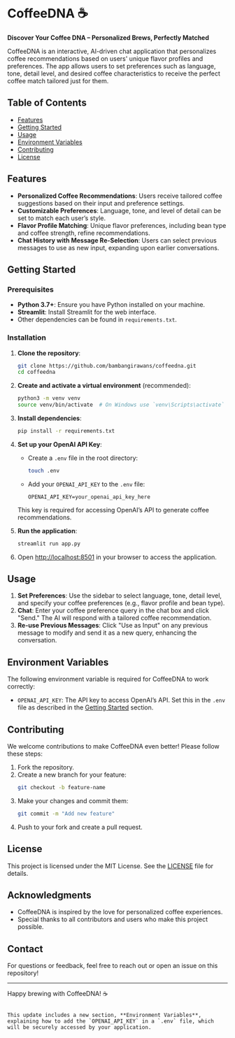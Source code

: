 # CoffeeDNA ☕

**Discover Your Coffee DNA – Personalized Brews, Perfectly Matched**

CoffeeDNA is an interactive, AI-driven chat application that personalizes coffee recommendations based on users' unique flavor profiles and preferences. The app allows users to set preferences such as language, tone, detail level, and desired coffee characteristics to receive the perfect coffee match tailored just for them.

## Table of Contents
- [Features](#features)
- [Getting Started](#getting-started)
- [Usage](#usage)
- [Environment Variables](#environment-variables)
- [Contributing](#contributing)
- [License](#license)

## Features
- **Personalized Coffee Recommendations**: Users receive tailored coffee suggestions based on their input and preference settings.
- **Customizable Preferences**: Language, tone, and level of detail can be set to match each user’s style.
- **Flavor Profile Matching**: Unique flavor preferences, including bean type and coffee strength, refine recommendations.
- **Chat History with Message Re-Selection**: Users can select previous messages to use as new input, expanding upon earlier conversations.

## Getting Started

### Prerequisites
- **Python 3.7+**: Ensure you have Python installed on your machine.
- **Streamlit**: Install Streamlit for the web interface.
- Other dependencies can be found in `requirements.txt`.

### Installation
1. **Clone the repository**:
   ```bash
   git clone https://github.com/bambangirawans/coffeedna.git
   cd coffeedna
   ```

2. **Create and activate a virtual environment** (recommended):
   ```bash
   python3 -m venv venv
   source venv/bin/activate  # On Windows use `venv\Scripts\activate`
   ```

3. **Install dependencies**:
   ```bash
   pip install -r requirements.txt
   ```

4. **Set up your OpenAI API Key**:
   - Create a `.env` file in the root directory:
     ```bash
     touch .env
     ```
   - Add your `OPENAI_API_KEY` to the `.env` file:
     ```env
     OPENAI_API_KEY=your_openai_api_key_here
     ```
   This key is required for accessing OpenAI’s API to generate coffee recommendations.

5. **Run the application**:
   ```bash
   streamlit run app.py
   ```

6. Open [http://localhost:8501](http://localhost:8501) in your browser to access the application.

## Usage

1. **Set Preferences**: Use the sidebar to select language, tone, detail level, and specify your coffee preferences (e.g., flavor profile and bean type).
2. **Chat**: Enter your coffee preference query in the chat box and click "Send." The AI will respond with a tailored coffee recommendation.
3. **Re-use Previous Messages**: Click "Use as Input" on any previous message to modify and send it as a new query, enhancing the conversation.

## Environment Variables
The following environment variable is required for CoffeeDNA to work correctly:
- `OPENAI_API_KEY`: The API key to access OpenAI’s API. Set this in the `.env` file as described in the [Getting Started](#getting-started) section.

## Contributing
We welcome contributions to make CoffeeDNA even better! Please follow these steps:
1. Fork the repository.
2. Create a new branch for your feature:
   ```bash
   git checkout -b feature-name
   ```
3. Make your changes and commit them:
   ```bash
   git commit -m "Add new feature"
   ```
4. Push to your fork and create a pull request.

## License
This project is licensed under the MIT License. See the [LICENSE](LICENSE) file for details.

## Acknowledgments
- CoffeeDNA is inspired by the love for personalized coffee experiences.
- Special thanks to all contributors and users who make this project possible.

## Contact
For questions or feedback, feel free to reach out or open an issue on this repository!

---

Happy brewing with CoffeeDNA! ☕
```

This update includes a new section, **Environment Variables**, explaining how to add the `OPENAI_API_KEY` in a `.env` file, which will be securely accessed by your application.

